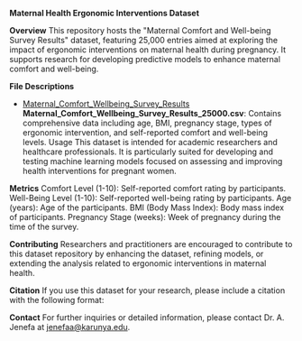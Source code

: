 **Maternal Health Ergonomic Interventions Dataset**

**Overview**
This repository hosts the "Maternal Comfort and Well-being Survey Results" dataset, featuring 25,000 entries aimed at exploring the impact of ergonomic interventions on maternal health during pregnancy. It supports research for developing predictive models to enhance maternal comfort and well-being.

**File Descriptions**
- [Maternal_Comfort_Wellbeing_Survey_Results](URL-to-training-dataset)
**Maternal_Comfort_Wellbeing_Survey_Results_25000.csv**: Contains comprehensive data including age, BMI, pregnancy stage, types of ergonomic intervention, and self-reported comfort and well-being levels.
Usage
This dataset is intended for academic researchers and healthcare professionals. It is particularly suited for developing and testing machine learning models focused on assessing and improving health interventions for pregnant women.

**Metrics**
Comfort Level (1-10): Self-reported comfort rating by participants.
Well-Being Level (1-10): Self-reported well-being rating by participants.
Age (years): Age of the participants.
BMI (Body Mass Index): Body mass index of participants.
Pregnancy Stage (weeks): Week of pregnancy during the time of the survey.

**Contributing**
Researchers and practitioners are encouraged to contribute to this dataset repository by enhancing the dataset, refining models, or extending the analysis related to ergonomic interventions in maternal health.

**Citation**
If you use this dataset for your research, please include a citation with the following format:


**Contact**
For further inquiries or detailed information, please contact Dr. A. Jenefa at jenefaa@karunya.edu.
